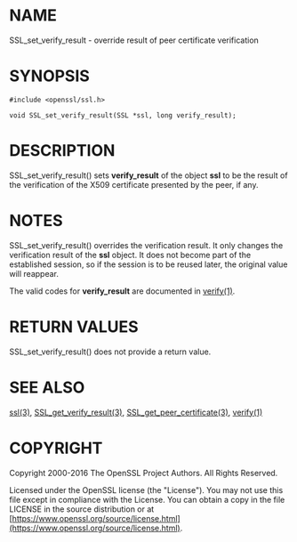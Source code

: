 # NAME

SSL\_set\_verify\_result - override result of peer certificate verification

# SYNOPSIS

    #include <openssl/ssl.h>

    void SSL_set_verify_result(SSL *ssl, long verify_result);

# DESCRIPTION

SSL\_set\_verify\_result() sets **verify\_result** of the object **ssl** to be the
result of the verification of the X509 certificate presented by the peer,
if any.

# NOTES

SSL\_set\_verify\_result() overrides the verification result. It only changes
the verification result of the **ssl** object. It does not become part of the
established session, so if the session is to be reused later, the original
value will reappear.

The valid codes for **verify\_result** are documented in [verify(1)](http://man.he.net/man1/verify).

# RETURN VALUES

SSL\_set\_verify\_result() does not provide a return value.

# SEE ALSO

[ssl(3)](http://man.he.net/man3/ssl), [SSL\_get\_verify\_result(3)](http://man.he.net/man3/SSL_get_verify_result),
[SSL\_get\_peer\_certificate(3)](http://man.he.net/man3/SSL_get_peer_certificate),
[verify(1)](http://man.he.net/man1/verify)

# COPYRIGHT

Copyright 2000-2016 The OpenSSL Project Authors. All Rights Reserved.

Licensed under the OpenSSL license (the "License").  You may not use
this file except in compliance with the License.  You can obtain a copy
in the file LICENSE in the source distribution or at
[https://www.openssl.org/source/license.html](https://www.openssl.org/source/license.html).
